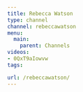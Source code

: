 ```yaml
---
title: Rebecca Watson
type: channel
channel: rebeccawatson
menu:
  main:
    parent: Channels
videos:
- 0QxT9aIowvw
tags:

url: /rebeccawatson/
---
```

